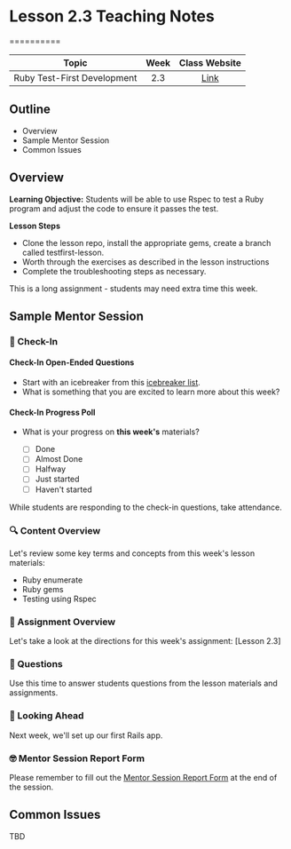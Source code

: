 # Lesson 2.3 Teaching Notes
==========

| **Topic** | **Week** | **Class Website** |
| :---: | :---: | :---: |
| Ruby Test-First Development | 2.3 | [Link](https://learn.codethedream.org/) |

## Outline 
- Overview
- Sample Mentor Session
- Common Issues

## Overview 

**Learning Objective:** Students will be able to use Rspec to test a Ruby program and adjust the code to ensure it passes the test.

**Lesson Steps**

  - Clone the lesson repo, install the appropriate gems, create a branch called testfirst-lesson. 
  - Worth through the exercises as described in the lesson instructions 
  - Complete the troubleshooting steps as necessary. 

This is a long assignment - students may need extra time this week. 

## Sample Mentor Session 

### :wave: Check-In

#### Check-In Open-Ended Questions 

- Start with an icebreaker from this [icebreaker list](https://docs.google.com/document/d/1WbwKn8B5GfRueq7Zbw0zx_k15aqyIqIs23i_WHI-pPI/edit?usp=sharing). 
- What is something that you are excited to learn more about this week? 

#### Check-In Progress Poll 

- What is your progress on **this week's** materials?

  - [ ] Done
  - [ ] Almost Done
  - [ ] Halfway
  - [ ] Just started
  - [ ] Haven't started

While students are responding to the check-in questions, take attendance. 

### :mag: Content Overview 

Let's review some key terms and concepts from this week's lesson materials: 
 
 - Ruby enumerate 
 - Ruby gems 
 - Testing using Rspec
 
### :notebook: Assignment Overview

Let's take a look at the directions for this week's assignment: [Lesson 2.3]

### :thinking: Questions 

Use this time to answer students questions from the lesson materials and assignments. 

### :telescope: Looking Ahead 

Next week, we'll set up our first Rails app. 

### :nerd_face: Mentor Session Report Form 

Please remember to fill out the [Mentor Session Report Form](https://airtable.com/shrp0jjRtoMyTXRzh) at the end of the session.

## Common Issues 

TBD
